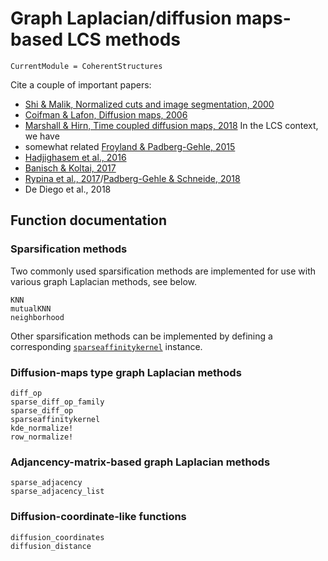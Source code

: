# Graph Laplacian/diffusion maps-based LCS methods

```@meta
CurrentModule = CoherentStructures
```

Cite a couple of important papers:
   * [Shi & Malik, Normalized cuts and image segmentation, 2000](https://dx.doi.org/10.1109/34.868688)
   * [Coifman & Lafon, Diffusion maps, 2006](https://dx.doi.org/10.1016/j.acha.2006.04.006)
   * [Marshall & Hirn, Time coupled diffusion maps, 2018](https://dx.doi.org/10.1016/j.acha.2017.11.003)
In the LCS context, we have
   * somewhat related [Froyland & Padberg-Gehle, 2015](https://dx.doi.org/10.1063/1.4926372)
   * [Hadjighasem et al., 2016](http://dx.doi.org/10.1103/PhysRevE.93.063107)
   * [Banisch & Koltai, 2017](https://dx.doi.org/10.1063/1.4971788)
   * [Rypina et al., 2017](https://dx.doi.org/10.5194/npg-24-189-2017)/[Padberg-Gehle & Schneide, 2018](https://dx.doi.org/10.5194/npg-24-661-2017)
   * De Diego et al., 2018

## Function documentation

### Sparsification methods

Two commonly used sparsification methods are implemented for use with various
graph Laplacian methods, see below.

```@docs
KNN
mutualKNN
neighborhood
```

Other sparsification methods can be implemented by defining a corresponding [`sparseaffinitykernel`](@ref) instance.

### Diffusion-maps type graph Laplacian methods

```@docs
diff_op
sparse_diff_op_family
sparse_diff_op
sparseaffinitykernel
kde_normalize!
row_normalize!
```

### Adjancency-matrix-based graph Laplacian methods

```@docs
sparse_adjacency
sparse_adjacency_list
```

### Diffusion-coordinate-like functions

```@docs
diffusion_coordinates
diffusion_distance
```
